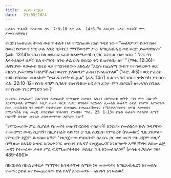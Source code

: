 ```yaml
---
title:  ፍርዱ ደርሷል
date:   21/05/2024
---
```


`ሁለቱን ጥቅሶች ያስተያዩ፡ ዳን. 7:9-10 እና ራእ. 14:6-7። እነዚህን ሁለት ጥቅሶች ምን ያመሳስላቸዋል?`

ፍርድ በመጽሐፍ ቅዱስ ውስጥ ትልቅ ቦታ የሚሰጠው ርዕሰ ጉዳይ ነው። “መልካምም ይሁን ክፉ፣ ስውር የሆነውን ነገር ሁሉ አንድ ሳይቀር፣ ማንኛውንም ሥራ እግዚአብሔር ወደ ፍርድ ያመጣዋልና።” (መክ. 12፡14)። የሱስ ስለ ወደፊቱ ፍርድ ለአድማጮቹ ሲናገር እንዲል ብሎ ነበር፡ “ ‘ነገር ግን እላችኋለሁ፤ ሰዎች ስለ ተናገሩት ከንቱ ቃል ሁሉ በፍርድ ቀን ይጠየቁበታል።’ ” (ማቴ. 12፡36)። ሐዋርያው ጳውሎስ በዚህ ላይ የሚከተለውን አክሏል፡ “እርሱ በጨለማ ውስጥ የተሰወረውን ወደ ብርሃን ያመጣዋል፤ በሰዎች ልብ ውስጥ ያለውንም ሐሳብ ይገልጠዋል።” (1ቆሮ. 4፡5)። ወደ ዮሐንስ ተልኮ የነበረው መልአክም “የፍርዱ ሰዓት ደርሷል” (ራእ. 14፡7) ሲል ተናግሮ ነበር። ጥቅሶቹን ያንብቡ፡ ራእ. 22፡10-12። የሱስ ዳግም ሲገለጥ የሰብዓዊው ዘር ዕጣ ፈንታ ምን ይሆናል? ለዮሐንስ በግልጽ የተነገረው ነገር ምንድን ነው?

`ክርስቶስ የመጨረሻ ሽልማቱን ለመስጠት የሚገለጥ ከመሆኑ አኳያ፣ በምጽአቱ ወቅት ማን ምን ሽልማት እንደሚቀበል ለማሳየት ከዚያ በፊት ፍርድ ሊኖር ይገባል። ክርስቶስ ሲመለስ ሁለተኛ ዕድል የለም። እያንዳንዱ ሰው ከክርስቶስ ጎን ወይም በተቃራኒው በመሰለፍ የመጨረሻውንና የማይቀለበሰውን ውሳኔ ለመወሰን የሚያስችል በቂ መረጃ ይኖረዋል። ጥቅሶቹን ያንብቡ፡ ማቴ. 25፡ 1-13። የሱስ ሁለቱን የተለያዩ አማኝ ቡድኖች በተለየ መንገድ ያስቀመጣቸው ለምድን ነው?`


“የምርመራው ሥራ ሲያልቅ የዘመናት ሁሉ የክርስቶስ ተከታዮች እንደሆኑ የመሰከሩት ሁሉ ጉዳያቸው ተመርምሮ ውሳኔ ሲያገኝ፣ ከዚያ በፊት ሳይሆን፣ ያ ጊዜ ሲደርስ፣ የምህረት (የአመክሮ) ጊዜ ያበቃል። የምህረት ደጅም ይዘጋል። እኛም ‘ተዘጋጅተው የነበሩትም ከእርሱ ጋር ወደ ሠርግ ገቡ ደጁም ተዘጋ’ በሚለው በአንድ አጭር አርፍተ ነገር ውስጥ፣ በአዳኙ የመጀጨረሻ አገልግሎት አማካኝነት፣ ለሰው ልጅ መዳን የተሠራው ታላቅ ሥራ ወደሚጠናቀቅበት ወደዚያ ጊዜ እንመለሳለን።” (ታላቁ ተጋድሎ፡ ገጽ፡ 489-490)።

በክርስቶስ በኩል ይቅርታ ማግኘት፣ ከጥፋተኝነት ስሜት ነጻ መውጣት፣ እግዚአብሔርን እየመሰሉ የመኖር ኃይል እና የመጨረሻው ድል የእኛ እንደመሆኑ-- ፍርዱን አንፍራው!